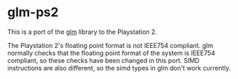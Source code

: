 # glm-ps2

This is a port of the [glm](http://glm.g-truc.net/) library to the Playstation 2.

The Playstation 2's floating point format is not IEEE754 compliant. glm normally checks that the floating point format of the system is IEEE754 compliant, so these checks have been changed in this port. SIMD instructions are also different, so the simd types in glm don't work currently.
